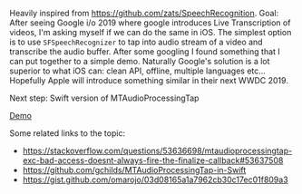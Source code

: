 Heavily inspired from https://github.com/zats/SpeechRecognition.
Goal: After seeing Google i/o 2019 where google introduces Live Transcription of videos, I'm asking myself if we can do the same in iOS. The simplest option is to use `SFSpeechRecognizer` to tap into audio stream of a video and transcribe the audio buffer. After some googling I found something that I can put together to a simple demo. Naturally Google's solution is a lot superior to what iOS can: clean API, offline, multiple languages etc... Hopefully Apple will introduce something similar in their next WWDC 2019.

Next step: Swift version of MTAudioProcessingTap

[Demo](video.mp4)

Some related links to the topic:
* https://stackoverflow.com/questions/53636698/mtaudioprocessingtap-exc-bad-access-doesnt-always-fire-the-finalize-callback#53637508
* https://github.com/gchilds/MTAudioProcessingTap-in-Swift
* https://gist.github.com/omarojo/03d08165a1a7962cb30c17ec01f809a3
